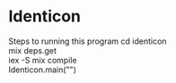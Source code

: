 # Identicon
Steps to running this program
cd identicon<br/>
mix deps.get<br/>
iex -S mix compile<br/> 
Identicon.main("<string>")

